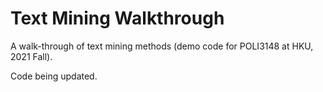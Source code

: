 # Text Mining Walkthrough
A walk-through of text mining methods (demo code for POLI3148 at HKU, 2021 Fall).

Code being updated.  